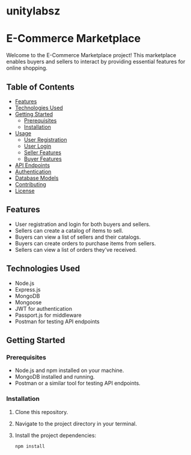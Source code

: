 # unitylabsz
# E-Commerce Marketplace

Welcome to the E-Commerce Marketplace project! This marketplace enables buyers and sellers to interact by providing essential features for online shopping.

## Table of Contents

- [Features](#features)
- [Technologies Used](#technologies-used)
- [Getting Started](#getting-started)
  - [Prerequisites](#prerequisites)
  - [Installation](#installation)
- [Usage](#usage)
  - [User Registration](#user-registration)
  - [User Login](#user-login)
  - [Seller Features](#seller-features)
  - [Buyer Features](#buyer-features)
- [API Endpoints](#api-endpoints)
- [Authentication](#authentication)
- [Database Models](#database-models)
- [Contributing](#contributing)
- [License](#license)

## Features

- User registration and login for both buyers and sellers.
- Sellers can create a catalog of items to sell.
- Buyers can view a list of sellers and their catalogs.
- Buyers can create orders to purchase items from sellers.
- Sellers can view a list of orders they've received.

## Technologies Used

- Node.js
- Express.js
- MongoDB
- Mongoose
- JWT for authentication
- Passport.js for middleware
- Postman for testing API endpoints

## Getting Started

### Prerequisites

- Node.js and npm installed on your machine.
- MongoDB installed and running.
- Postman or a similar tool for testing API endpoints.

### Installation

1. Clone this repository.

2. Navigate to the project directory in your terminal.

3. Install the project dependencies:

   ```bash
   npm install
